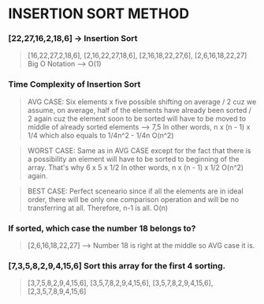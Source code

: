 # INSERTION SORT METHOD

### [22,27,16,2,18,6] -> Insertion Sort

> [16,22,27,2,18,6], [2,16,22,27,18,6], [2,16,18,22,27,6], [2,6,16,18,22,27]
> Big O Notation --> O(1)

### Time Complexity of Insertion Sort

> AVG CASE: Six elements x five possible shifting on average / 2 cuz we assume, on average, half of the elements have already been sorted / 2 again cuz the element soon to be sorted will have to be moved to middle of already sorted elements --> 7,5
> In other words, n x (n - 1) x 1/4 which also equals to 1/4n^2 - 1/4n
> O(n^2)

> WORST CASE: Same as in AVG CASE except for the fact that there is a possibility an element will have to be sorted to beginning of the array. That's why 6 x 5 x 1/2
> In other words, n x (n - 1) x 1/2
> O(n^2) again.

> BEST CASE: Perfect sceneario since if all the elements are in ideal order, there will be only one comparison operation and will be no transferring at all. Therefore, n-1 is all.
> O(n)

### If sorted, which case the number 18 belongs to?

> [2,6,16,18,22,27] --> Number 18 is right at the middle so AVG case it is.

### [7,3,5,8,2,9,4,15,6] Sort this array for the first 4 sorting.

> [3,7,5,8,2,9,4,15,6], [3,5,7,8,2,9,4,15,6], [3,5,7,8,2,9,4,15,6], [2,3,5,7,8,9,4,15,6]
